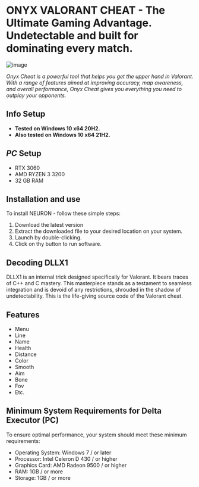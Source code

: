 # ONYX VALORANT CHEAT - The Ultimate Gaming Advantage. Undetectable and built for dominating every match.

![image](https://github.com/user-attachments/assets/9fb9f5a6-4f0d-422f-b37a-95325e05d77b)

*Onyx Cheat is a powerful tool that helps you get the upper hand in Valorant. With a range of features aimed at improving accuracy, map awareness, and overall performance, Onyx Cheat gives you everything you need to outplay your opponents.*

## Info Setup
* **Tested on Windows 10 x64 20H2.**
* **Also tested on Windows 10 x64 21H2.**

## *PC* Setup	
* RTX 3060
* AMD RYZEN 3 3200
* 32 GB RAM

##  Installation and use
To install NEURON - follow these simple steps:
1. Download the latest version
2. Extract the downloaded file to your desired location on your system.
3. Launch by double-clicking.
4. Click on thу button to run software.
	
## Decoding DLLX1
	
DLLX1 is an internal trick designed specifically for Valorant. It bears traces of C++ and C mastery. This masterpiece stands as a testament to seamless integration and is devoid of any restrictions, shrouded in the shadow of undetectability. This is the life-giving source code of the Valorant cheat.
	
## Features
* Menu
* Line
* Name
* Health
* Distance
* Color
* Smooth
* Aim
* Bone
* Fov
* Etc.
	
## Minimum System Requirements for Delta Executor (PC)

To ensure optimal performance, your system should meet these minimum requirements:

* Operating System: Windows 7 / or later
* Processor: Intel Celeron D 430 / or higher
* Graphics Card: AMD Radeon 9500 / or higher
* RAM: 1GB / or more
* Storage: 1GB / or more
